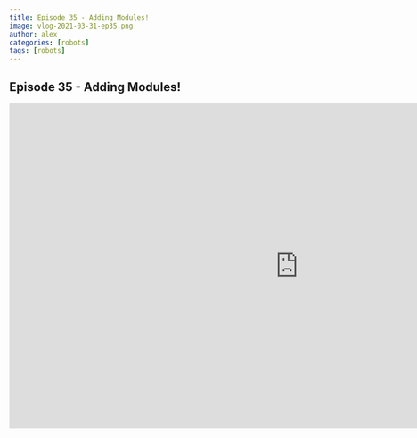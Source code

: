 ```yaml
---
title: Episode 35 - Adding Modules!
image: vlog-2021-03-31-ep35.png
author: alex
categories: [robots]
tags: [robots]
---
```


## Episode 35 - Adding Modules!

<iframe width="1036" height="583" src="https://www.youtube.com/embed/iHJAT_0Tk4Y" frameborder="0" allow="accelerometer; autoplay; encrypted-media; gyroscope; picture-in-picture" allowfullscreen data-uk-responsive></iframe>

